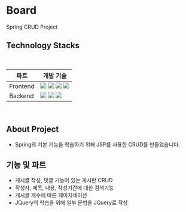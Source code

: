 # Board
Spring CRUD Project

## Technology Stacks
<br />

|파트|개발 기술|
|---|-------|
|Frontend|<div><img src="https://img.shields.io/badge/HTML5-E34F26?style=flat&logo=HTML5&logoColor=white" /> <img src="https://img.shields.io/badge/CSS3-1572B6?style=flat&logo=CSS3&logoColor=white" /> <img src="https://img.shields.io/badge/Javascript-F7DF1E?style=flat&logo=Javascript&logoColor=white" /> <img src="https://img.shields.io/badge/JQuery-0769AD?style=flat&logo=JQuery&logoColor=white" /> </div>|
|Backend|<div><img src="https://img.shields.io/badge/Java-007396?style=flat&logo=Java&logoColor=white" /> <img src="https://img.shields.io/badge/Spring-6DB33F?style=flat&logo=Spring&logoColor=white" /> <img src="https://img.shields.io/badge/PostgreSQL-4479A1?style=flat&logo=PostgreSQL&logoColor=white" /> </div>|

<br />

## About Project
* Spring의 기본 기능을 학습하기 위해 JSP를 사용한 CRUD를 만들었습니다.

## 기능 및 파트
- 게시글 작성, 댓글 기능이 있는 게시판 CRUD
- 작성자, 제목, 내용, 작성기간에 대한 검색기능
- 게시글 개수에 따른 페이지네이션
- JQuery의 학습을 위해 일부 문법을 JQuery로 작성
